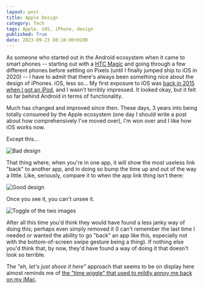 ```yaml
---
layout: post
title: Apple Design
category: Tech
tags: Apple, iOS, iPhone, design
published: True
date: 2023-09-23 08:10:00+0100
---
```


As someone who started out in the Android ecosystem when it came to smart
phones -- starting out with a [HTC
Magic](https://en.wikipedia.org/wiki/HTC_Magic) and going through a few
different phones before settling on Pixels (until I finally jumped ship to
iOS in 2020) -- I have to admit that there's always been something nice
about the design of iPhones. iOS, less so... My first exposure to iOS was
[back in 2015 when I got an iPod](/2015/06/23/and-now-for-some-ios.html),
and I wasn't terribly impressed. It looked okay, but it felt so far behind
Android in terms of functionality.

Much has changed and improved since then. These days, 3 years into being
totally consumed by the Apple ecosystem (one day I should write a post about
how comprehensively I've moved over), I'm won over and I like how iOS works
now.

Except this...

![Bad design](/attachments/2023/09/23/top-bad.jpeg#centre)

That thing where, when you're in one app, it will show the most useless link
"back" to another app, and in doing so bump the time up and out of the way a
little. Like, seriously, compare it to when the app link thing isn't there:

![Good design](/attachments/2023/09/23/top-good.jpeg#centre)

Once you see it, you can't unsee it.

![Toggle of the two images](/attachments/2023/09/23/bad-good-toggle.gif#centre)

After all this time you'd think they would have found a less janky way of
doing this; perhaps even simply removed it (I can't remember the last time I
needed or wanted the ability to go "back" an app like this, especially not
with the bottom-of-screen swipe gesture being a thing). If nothing else
you'd think that, by now, they'd have found a way of doing it that doesn't
look so terrible.

The *"eh, let's just shove it here"* approach that seems to be on display
here almost reminds me of [the "time wiggle" that used to mildly annoy me
back on my iMac](/2015/10/07/imac-time-wiggle.html).

[//]: # (2023-09-23-apple-design.md ends here)
